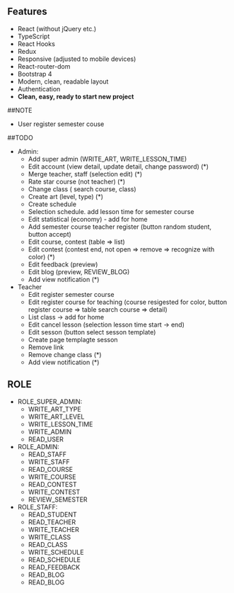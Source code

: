 ## Features
- React (without jQuery etc.)
- TypeScript
- React Hooks
- Redux
- Responsive (adjusted to mobile devices)
- React-router-dom
- Bootstrap 4
- Modern, clean, readable layout
- Authentication
- **Clean, easy, ready to start new project**

##NOTE 
- User register semester couse


##TODO
- Admin:
    - Add super admin (WRITE_ART, WRITE_LESSON_TIME)
    - Edit account (view detail, update detail, change  password) (*)
    - Merge teacher, staff (selection edit) (*)
    - Rate star course (not teacher) (*)
    - Change class ( search course, class)
    - Create art (level, type) (*)
    - Create schedule 
    - Selection schedule. add lesson time for semester  course
    - Edit statistical (economy) - add for home 
    - Add semester course teacher register (button random   student, button accept)
    - Edit course, contest (table => list)
    - Edit contest (contest end, not open => remove =>  recognize with color) (*)
    - Edit feedback (preview)
    - Edit blog (preview, REVIEW_BLOG)
    - Add view notification (*)
- Teacher
    - Edit register semester course
    - Edit register course for teaching (course resigested for color,  button register course => table search course => detail)
    - List class -> add for home
    - Edit cancel lesson (selection lesson time start -> end)
    - Edit sesson (button select sesson template)
    - Create page templagte sesson
    - Remove link
    - Remove change class (*)
    - Add view notification (*)


## ROLE
- ROLE_SUPER_ADMIN:
    - WRITE_ART_TYPE
    - WRITE_ART_LEVEL
    - WRITE_LESSON_TIME
    - WRITE_ADMIN
    - READ_USER
- ROLE_ADMIN:
    - READ_STAFF
    - WRITE_STAFF
    - READ_COURSE
    - WRITE_COURSE
    - READ_CONTEST
    - WRITE_CONTEST
    - REVIEW_SEMESTER
- ROLE_STAFF:
    - READ_STUDENT
    - READ_TEACHER
    - WRITE_TEACHER
    - WRITE_CLASS 
    - READ_CLASS
    - WRITE_SCHEDULE
    - READ_SCHEDULE
    - READ_FEEDBACK
    - READ_BLOG
    - READ_BLOG
    
